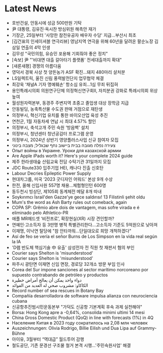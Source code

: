 # Latest News
-  호반건설, 안동시에 성금 500만원 기탁
-  尹 대통령, 김유진·옥시찬 방심위원 해촉안 재가
-  기장군, 25일부터 '사망한 참전유공자 배우자 수당' 지급…부산시 최초
-  [김건표의 인세이셔블 연극리뷰] 영남지역 연극을 위해 60년을 달려온 팔순노장 김삼일 연출의 4막 인생
-  김무성 "국민의힘, 유승민 포용해 기회줘야 좋은 정치"
-  [속보] 尹 "'비대면 대출 갈아타기 플랫폼' 전세대출까지 확대"
-  [새론새평] 경쟁의 아름다움
-  영덕서 경북 사상 첫 양돈농가 ASF 확진…돼지 480마리 살처분
-  LS일렉트릭, 울진 신림 풍력발전단지 업무협약 체결
-  최강욱 ‘채널A 기자 명예훼손’ 항소심 유죄…1심 무죄 뒤집혀
-  용인특례시의회 의원연구단체 의정혁신연구회Ⅱ, 자치분권 강화로 특례시의회 위상 높여
-  월성원자력본부, 동경주 주변지역 초중고 졸업생 대상 장학금 지급
-  안동빌딩, 농축특산물 수도권 판매 거점으로 재탄생
-  의정부시, 혁신기업 유치를 통한 바이오산업 육성 추진
-  연천군, 1월 자동차세 연납 시 최대 4.57% 할인
-  의정부시, 축석고개 주민 숙원 ‘방음벽’ 설치
-  의정부시, 청년센터 청년공감터 프로그램 운영
-  의정부시, 2024년 상반기 영양플러스사업 신규 참여자 모집
-  צעירה נפלה מגובה בבית ביישוב נחף שבגליל; מצבה בינוני
-  Опыт войны в Украине. Уроки для казахской армии
-  Are Apple iPads worth it? Here's your complete 2024 guide
-  제주 한라생태숲 산림교육 전담 수탁기관 31일까지 모집
-  JDC Route330 입주기업 HEI, 캐나다 진출 신호탄
-  Labour Decries Epileptic Power Supply
-  현대차그룹, 미국 ‘2023 굿디자인 어워드’ 본상 9개 수상
-  한전, 올해 신입사원 557명 채용...체험형인턴 600명
-  동두천시 빙상단, 제105회 동계체전 메달 8개 따내
-  Soykırımcı İsrail'den Gazze'ye gece saldırısı! 13 Filistinli şehit oldu
-  Mum's the word as Ash Barty rules out comeback, again
-  COPA SP: Grêmio abre dois de vantagem, mas sofre virada e é eliminado pelo Athletico-PR
-  애플 MR헤드셋 ‘비전프로’, 확장현실(XR) 시장 견인할까?
-  연예인·고소득자 등 3만명 병적 특별관리한다…고소득자 기준도 5억원으로 낮아져
-  이재명, 이낙연 탈당에 "참 안타까워…단일대오로 희망 개척하겠다"
-  Así de feo se vería el señor Burns de Los Simpson en la vida real según la IA
-  'D램 반도체 핵심기술 中 유출' 삼성전자 전 직원 첫 재판서 혐의 부인
-  Courier says Shelton is 'misunderstood'
-  Courier says Shelton is 'misunderstood'
-  파주시 광탄면 이재면 신임 면장, 경로당 32개소 방문 부임 인사
-  Corea del Sur impone sanciones al sector marítimo norcoreano por supuesto contrabando de petróleo y productos
-  دواء واحد يمكن أن يعالج أمراض خطيرة
-  الكاكاو: مشروب صحي له العديد من الفوائد
-  Record number of sea rescues in Botany Bay
-  Compañía desarrolladora de software impulsa alianza con neurociencia cubana
-  신공항추진범시민운동본부 "가덕도 신공항 기본계획 후속 과제 실천해야"
-  Borsa: Hong Kong apre a -0,64%, consolida minimi ultimi 14 mesi
-  China Gross Domestic Product (QoQ) in line with forecasts (1%) in 4Q
-  Население Китая в 2023 году сократилось на 2,08 млн человек
-  Auszeichnungen: Olivia Rodrigo, Billie Eilish und Dua Lipa auf Grammy-Bühne
-  아이유, 3월부터 “역대급” 월드투어 감행
-  철도공단, 기존 문경선 구조물 철거 본격 시행…'주민숙원사업' 해결
